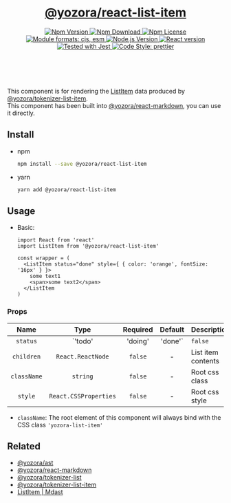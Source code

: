 <header>
  <h1 align="center">
    <a href="https://github.com/guanghechen/yozora-react/tree/master/packages/list-item#readme">@yozora/react-list-item</a>
  </h1>
  <div align="center">
    <a href="https://www.npmjs.com/package/@yozora/react-list-item">
      <img
        alt="Npm Version"
        src="https://img.shields.io/npm/v/@yozora/react-list-item.svg"
      />
    </a>
    <a href="https://www.npmjs.com/package/@yozora/react-list-item">
      <img
        alt="Npm Download"
        src="https://img.shields.io/npm/dm/@yozora/react-list-item.svg"
      />
    </a>
    <a href="https://www.npmjs.com/package/@yozora/react-list-item">
      <img
        alt="Npm License"
        src="https://img.shields.io/npm/l/@yozora/react-list-item.svg"
      />
    </a>
    <a href="#install">
      <img
        alt="Module formats: cjs, esm"
        src="https://img.shields.io/badge/module_formats-cjs%2C%20esm-green.svg"
      />
    </a>
    <a href="https://github.com/nodejs/node">
      <img
        alt="Node.js Version"
        src="https://img.shields.io/node/v/@yozora/react-list-item"
      />
    </a>
    <a href="https://github.com/facebook/react">
      <img
        alt="React version"
        src="https://img.shields.io/npm/dependency-version/@yozora/react-list-item/peer/react"
      />
    </a>
    <a href="https://github.com/facebook/jest">
      <img
        alt="Tested with Jest"
        src="https://img.shields.io/badge/tested_with-jest-9c465e.svg"
      />
    </a>
    <a href="https://github.com/prettier/prettier">
      <img
        alt="Code Style: prettier"
        src="https://img.shields.io/badge/code_style-prettier-ff69b4.svg?style=flat-square"
      />
    </a>
  </div>
</header>
<br/>

This component is for rendering the [ListItem][@yozora/ast] data produced by
[@yozora/tokenizer-list-item][].\
This component has been built into [@yozora/react-markdown][], you can use it directly.


## Install

* npm

  ```bash
  npm install --save @yozora/react-list-item
  ```

* yarn

  ```bash
  yarn add @yozora/react-list-item
  ```

## Usage

* Basic:

  ```tsx
  import React from 'react'
  import ListItem from '@yozora/react-list-item'

  const wrapper = (
    <ListItem status="done" style={ { color: 'orange', fontSize: '16px' } }>
      some text1
      <span>some text2</span>
    </ListItem
  )
  ```

### Props

Name        | Type                    | Required  | Default | Description
:----------:|:-----------------------:|:---------:|:-------:|:-------------
`status`    | `'todo'|'doing'|'done'` | `false`   | -       | Status of TODO item
`children`  | `React.ReactNode`       | `false`   | -       | List item contents
`className` | `string`                | `false`   | -       | Root css class
`style`     | `React.CSSProperties`   | `false`   | -       | Root css style

* `className`: The root element of this component will always bind with the
  CSS class `'yozora-list-item'`


## Related

* [@yozora/ast][]
* [@yozora/react-markdown][]
* [@yozora/tokenizer-list][]
* [@yozora/tokenizer-list-item][]
* [ListItem | Mdast][mdast]


[@yozora/ast]: https://www.npmjs.com/package/@yozora/ast#listitem
[@yozora/react-markdown]: https://www.npmjs.com/package/@yozora/react-markdown
[@yozora/tokenizer-list]: https://www.npmjs.com/package/@yozora/tokenizer-list
[@yozora/tokenizer-list-item]: https://www.npmjs.com/package/@yozora/tokenizer-list-item
[mdast]: https://github.com/syntax-tree/mdast#listitem

